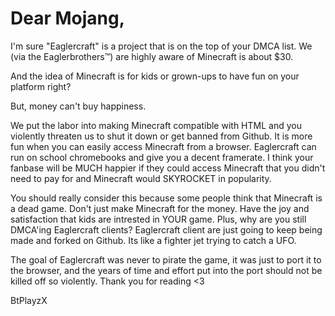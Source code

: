 # Dear Mojang,
I'm sure "Eaglercraft" is a project that is on the top of your DMCA list. We (via the Eaglerbrothers™) are highly aware of Minecraft is about $30. 


And the idea of Minecraft is for kids or grown-ups to have fun on your platform right? 


But, money can't buy happiness.



We put the labor into making Minecraft compatible with HTML and you violently threaten us to shut it down or get banned from Github.
It is more fun when you can easily access Minecraft from a browser. Eaglercraft can run on school chromebooks and give you a decent framerate.
I think your fanbase will be MUCH happier if they could access Minecraft that you didn't need to pay for and Minecraft would SKYROCKET in popularity.


You should really consider this because some people think that Minecraft is a dead game.
Don't just make Minecraft for the money. Have the joy and satisfaction that kids are intrested in YOUR game.
Plus, why are you still DMCA'ing Eaglercraft clients? Eaglercraft client are just going to keep being made and forked on Github. Its like a fighter jet trying to catch a UFO.


The goal of Eaglercraft was never to pirate the game, it was just to port it to the browser, and the years of time and effort put into the port should not be killed off so violently.
Thank you for reading <3



BtPlayzX
